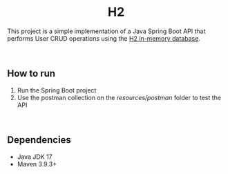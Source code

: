 <h1 align="center"><strong>H2</strong></h1>

This project is a simple implementation of a Java Spring Boot API that performs User CRUD operations using the [H2 in-memory database](https://www.h2database.com/html/main.html).

&nbsp;

## **How to run**

1. Run the Spring Boot project
1. Use the postman collection on the *resources/postman* folder to test the API

&nbsp;

## **Dependencies**

- Java JDK 17
- Maven 3.9.3+